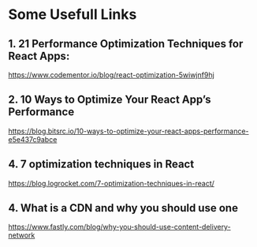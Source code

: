 # Some Usefull Links

## 1. 21 Performance Optimization Techniques for React Apps:

https://www.codementor.io/blog/react-optimization-5wiwjnf9hj

## 2. 10 Ways to Optimize Your React App’s Performance

https://blog.bitsrc.io/10-ways-to-optimize-your-react-apps-performance-e5e437c9abce

## 4. 7 optimization techniques in React
https://blog.logrocket.com/7-optimization-techniques-in-react/

## 4. What is a CDN and why you should use one
https://www.fastly.com/blog/why-you-should-use-content-delivery-network
